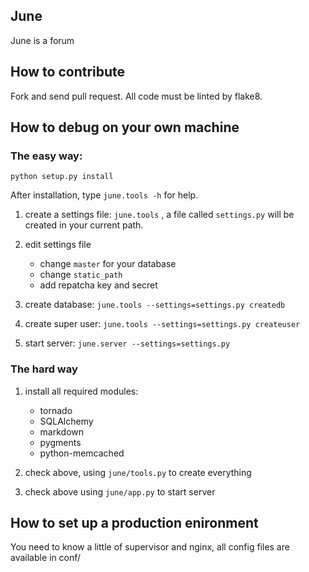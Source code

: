 ## June

June is a forum


## How to contribute

Fork and send pull request. All code must be linted by flake8.

## How to debug on your own machine

### The easy way:

``python setup.py install``

After installation, type ``june.tools -h`` for help.

1. create a settings file: ``june.tools`` , a file called ``settings.py`` will be created in your
current path.

2. edit settings file

    * change ``master`` for your database
    * change ``static_path``
    * add repatcha key and secret

3. create database: ``june.tools --settings=settings.py createdb``

4. create super user: ``june.tools --settings=settings.py createuser``

5. start server: ``june.server --settings=settings.py``

### The hard way

1. install all required modules:

    * tornado
    * SQLAlchemy
    * markdown
    * pygments
    * python-memcached

2. check above, using ``june/tools.py`` to create everything

3. check above using ``june/app.py`` to start server


## How to set up a production enironment

You need to know a little of supervisor and nginx, all config files are available in conf/
